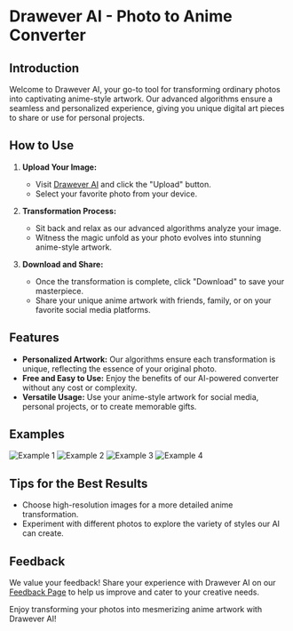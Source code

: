 # Drawever AI - Photo to Anime Converter

## Introduction
Welcome to Drawever AI, your go-to tool for transforming ordinary photos into captivating anime-style artwork. Our advanced algorithms ensure a seamless and personalized experience, giving you unique digital art pieces to share or use for personal projects.

## How to Use
1. **Upload Your Image:**
   - Visit [Drawever AI](https://draweverai.com) and click the "Upload" button.
   - Select your favorite photo from your device.

2. **Transformation Process:**
   - Sit back and relax as our advanced algorithms analyze your image.
   - Witness the magic unfold as your photo evolves into stunning anime-style artwork.

3. **Download and Share:**
   - Once the transformation is complete, click "Download" to save your masterpiece.
   - Share your unique anime artwork with friends, family, or on your favorite social media platforms.

## Features
- **Personalized Artwork:** Our algorithms ensure each transformation is unique, reflecting the essence of your original photo.
- **Free and Easy to Use:** Enjoy the benefits of our AI-powered converter without any cost or complexity.
- **Versatile Usage:** Use your anime-style artwork for social media, personal projects, or to create memorable gifts.

## Examples
![Example 1](https://i.imgur.com/rBuOpJG.jpeg)
![Example 2](https://i.ibb.co/MRXgJYh/image.jpg)
![Example 3](https://i.ibb.co/6mWWnyV/image.jpg)
![Example 4](https://i.ibb.co/02TTXVb/image.jpg)

## Tips for the Best Results
- Choose high-resolution images for a more detailed anime transformation.
- Experiment with different photos to explore the variety of styles our AI can create.

## Feedback
We value your feedback! Share your experience with Drawever AI on our [Feedback Page](https://drawever.com/feedback) to help us improve and cater to your creative needs.

Enjoy transforming your photos into mesmerizing anime artwork with Drawever AI!
